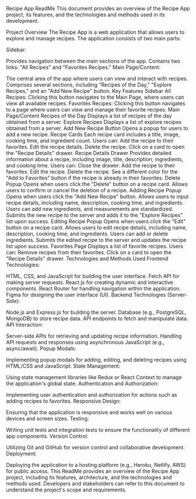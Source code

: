 Recipe App ReadMe
This document provides an overview of the Recipe App project, its features, and the technologies and methods used in its development.

Project Overview
The Recipe App is a web application that allows users to explore and manage recipes. The application consists of two main parts:

Sidebar:

Provides navigation between the main sections of the app.
Contains two links: "All Recipes" and "Favorites Recipes."
Main Page/Content:

The central area of the app where users can view and interact with recipes.
Comprises several sections, including "Recipes of the Day," "Explore Recipes," and an "Add New Recipe" button.
Key Features
Sidebar
All Recipes: Clicking this button navigates to the Main Page, where users can view all available recipes.
Favorites Recipes: Clicking this button navigates to a page where users can view and manage their favorite recipes.
Main Page/Content
Recipes of the Day
Displays a list of recipes of the day obtained from a server.
Explore Recipes
Displays a list of explore recipes obtained from a server.
Add New Recipe Button
Opens a popup for users to add a new recipe.
Recipe Cards
Each recipe card includes a title, image, cooking time, and ingredient count.
Users can:
Add the recipe to their favorites.
Edit the recipe details.
Delete the recipe.
Click on a card to open the "Recipe Details" drawer.
Recipe Details Drawer
Provides detailed information about a recipe, including image, title, description, ingredients, and cooking time.
Users can:
Close the drawer.
Add the recipe to their favorites.
Edit the recipe.
Delete the recipe.
See a different color for the "Add to Favorites" button if the recipe is already in their favorites.
Delete Popup
Opens when users click the "Delete" button on a recipe card.
Allows users to confirm or cancel the deletion of a recipe.
Adding Recipe Popup
Opens when users click the "Add New Recipe" button.
Allows users to input recipe details, including name, description, cooking time, and ingredients.
Users can add new ingredients, and measurements are standardized.
Submits the new recipe to the server and adds it to the "Explore Recipes" list upon success.
Editing Recipe Popup
Opens when users click the "Edit" button on a recipe card.
Allows users to edit recipe details, including name, description, cooking time, and ingredients.
Users can add or delete ingredients.
Submits the edited recipe to the server and updates the recipe list upon success.
Favorites Page
Displays a list of favorite recipes.
Users can:
Remove recipes from their favorites.
Click on a card to open the "Recipe Details" drawer.
Technologies and Methods Used
Frontend Technologies:

HTML, CSS, and JavaScript for building the user interface.
Fetch API for making server requests.
React.js for creating dynamic and interactive components.
React Router for handling navigation within the application.
Figma for designing the user interface (UI).
Backend Technologies (Server-Side):

Node.js and Express.js for building the server.
Database (e.g., PostgreSQL, MongoDB) to store recipe data.
API endpoints to fetch and manipulate data.
API Interaction:

Server-side APIs for retrieving and updating recipe information.
Handling API requests and responses using asynchronous JavaScript (e.g., async/await).
Popup Modals:

Implementing popup modals for adding, editing, and deleting recipes using HTML/CSS and JavaScript.
State Management:

Using state management libraries like Redux or React Context to manage the application's global state.
Authentication and Authorization:

Implementing user authentication and authorization for actions such as adding recipes to favorites.
Responsive Design:

Ensuring that the application is responsive and works well on various devices and screen sizes.
Testing:

Writing unit tests and integration tests to ensure the functionality of different app components.
Version Control:

Utilizing Git and GitHub for version control and collaborative development.
Deployment:

Deploying the application to a hosting platform (e.g., Heroku, Netlify, AWS) for public access.
This ReadMe provides an overview of the Recipe App project, including its features, architecture, and the technologies and methods used. Developers and stakeholders can refer to this document to understand the project's scope and requirements.